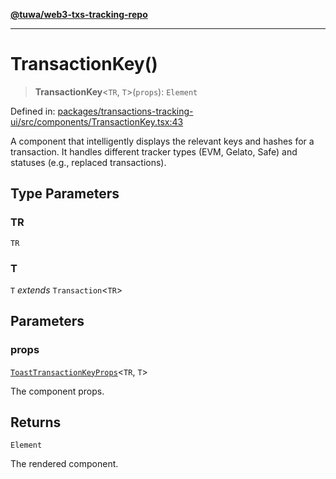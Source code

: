 [**@tuwa/web3-txs-tracking-repo**](../../../README.md)

***

# TransactionKey()

> **TransactionKey**\<`TR`, `T`\>(`props`): `Element`

Defined in: [packages/transactions-tracking-ui/src/components/TransactionKey.tsx:43](https://github.com/TuwaIO/web3-transactions-tracking/blob/770740dda3d4574741c78576c8d447a8659b112f/packages/transactions-tracking-ui/src/components/TransactionKey.tsx#L43)

A component that intelligently displays the relevant keys and hashes for a transaction.
It handles different tracker types (EVM, Gelato, Safe) and statuses (e.g., replaced transactions).

## Type Parameters

### TR

`TR`

### T

`T` *extends* `Transaction`\<`TR`\>

## Parameters

### props

[`ToastTransactionKeyProps`](../interfaces/ToastTransactionKeyProps.md)\<`TR`, `T`\>

The component props.

## Returns

`Element`

The rendered component.
